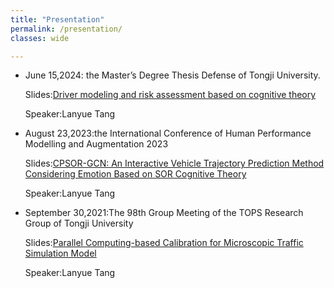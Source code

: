 ```yaml
---
title: "Presentation"
permalink: /presentation/
classes: wide

---
```

- June 15,2024: the Master’s Degree Thesis Defense of Tongji University.
  
  Slides:[Driver modeling and risk assessment based on cognitive theory
  ](/assets/ppt/TangLanyueBiyeDabianPPT.pdf)

  Speaker:Lanyue Tang
- August 23,2023:the International Conference of Human Performance Modelling and Augmentation 2023
  
  Slides:[CPSOR-GCN: An Interactive Vehicle Trajectory Prediction Method Considering Emotion Based on SOR Cognitive Theory](/assets/ppt/beijingPPT.pdf)
   
  Speaker:Lanyue Tang
-   September 30,2021:The 98th Group Meeting of the TOPS Research Group of Tongji University

    Slides:[Parallel Computing-based Calibration for Microscopic Traffic Simulation Model
  ](/assets/ppt/98zuhuiPPT.pdf)

    Speaker:Lanyue Tang